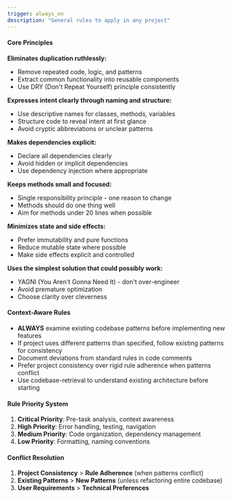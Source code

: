 ```yaml
---
trigger: always_on
description: "General rules to apply in any project"
---
```


#### Core Principles

**Eliminates duplication ruthlessly:**
- Remove repeated code, logic, and patterns
- Extract common functionality into reusable components
- Use DRY (Don't Repeat Yourself) principle consistently

**Expresses intent clearly through naming and structure:**
- Use descriptive names for classes, methods, variables
- Structure code to reveal intent at first glance
- Avoid cryptic abbreviations or unclear patterns

**Makes dependencies explicit:**
- Declare all dependencies clearly
- Avoid hidden or implicit dependencies
- Use dependency injection where appropriate

**Keeps methods small and focused:**
- Single responsibility principle - one reason to change
- Methods should do one thing well
- Aim for methods under 20 lines when possible

**Minimizes state and side effects:**
- Prefer immutability and pure functions
- Reduce mutable state where possible
- Make side effects explicit and controlled

**Uses the simplest solution that could possibly work:**
- YAGNI (You Aren't Gonna Need It) - don't over-engineer
- Avoid premature optimization
- Choose clarity over cleverness

#### Context-Aware Rules

- **ALWAYS** examine existing codebase patterns before implementing new features
- If project uses different patterns than specified, follow existing patterns for consistency
- Document deviations from standard rules in code comments
- Prefer project consistency over rigid rule adherence when patterns conflict
- Use codebase-retrieval to understand existing architecture before starting

#### Rule Priority System

1. **Critical Priority**: Pre-task analysis, context awareness
2. **High Priority**: Error handling, testing, navigation
3. **Medium Priority**: Code organization, dependency management
4. **Low Priority**: Formatting, naming conventions

#### Conflict Resolution

1. **Project Consistency** > **Rule Adherence** (when patterns conflict)
2. **Existing Patterns** > **New Patterns** (unless refactoring entire codebase)
3. **User Requirements** > **Technical Preferences**